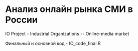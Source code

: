 # Анализ онлайн рынка CМИ в России
IO Project - Industrial Organizations -- Online-media market

Финальный и основной код - IO_code_final.R
